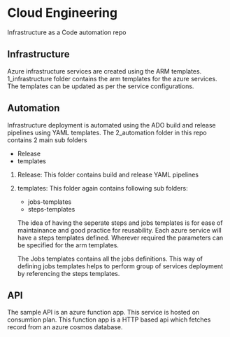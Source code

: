 # Cloud Engineering
Infrastructure as a Code automation repo

## Infrastructure

Azure infrastructure services are created using the ARM templates.
1_infrastructure folder contains the arm templates for the azure services. The templates can be updated as per the service configurations. 



## Automation

Infrastructure deployment is automated using the ADO build and release pipelines using YAML templates. 
The 2_automation folder in this repo contains 2 main sub folders

* Release 
* templates

1. Release: This folder contains build and release YAML pipelines
2. templates: This folder again contains following sub folders:
    * jobs-templates
    * steps-templates

    The idea of having the seperate steps and jobs templates is for ease of maintainance and good practice for reusability. Each azure service will have a steps templates defined. Wherever required the parameters can be specified for the arm templates. 
    
    The Jobs templates contains all the jobs definitions. This way of defining jobs templates helps to perform group of services deployment by referencing the steps templates.  


## API 

The sample API is an azure function app. This service is hosted on consumtion plan. 
This function app is a HTTP based api which fetches record from an azure cosmos database.



